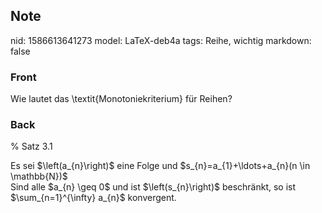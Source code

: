 ## Note
nid: 1586613641273
model: LaTeX-deb4a
tags: Reihe, wichtig
markdown: false

### Front
Wie lautet das \textit{Monotoniekriterium} für Reihen?

### Back
% Satz 3.1 <div>
</div><div>Es sei $\left(a_{n}\right)$ eine Folge und $s_{n}=a_{1}+\ldots+a_{n}(n \in \mathbb{N})$
</div><div>
</div><div>Sind alle $a_{n} \geq 0$ und ist $\left(s_{n}\right)$ beschränkt, so ist $\sum_{n=1}^{\infty} a_{n}$ konvergent.
</div>
